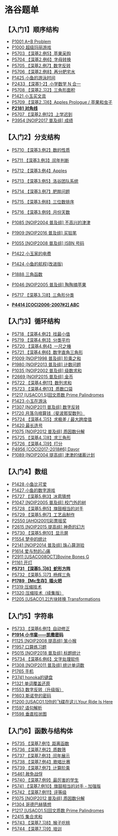 # 洛谷题单

## 【入门1】顺序结构

- [P1001 A+B Problem](https://www.luogu.com.cn/problem/P1001)
- [P1000 超级玛丽游戏](https://www.luogu.com.cn/problem/P1000)
- [P5703 【深基2.例5】苹果采购](https://www.luogu.com.cn/problem/P5703)
- [P5704 【深基2.例6】字母转换](https://www.luogu.com.cn/problem/P5704)
- [P5705 【深基2.例7】数字反转](https://www.luogu.com.cn/problem/P5705)
- [P5706 【深基2.例8】再分肥宅水](https://www.luogu.com.cn/problem/P5706)
- [P1425 小鱼的游泳时间](https://www.luogu.com.cn/problem/P1425)
- [P2433 【深基1-2】小学数学 N 合一](https://www.luogu.com.cn/problem/P2433)
- [P5708 【深基2.习2】三角形面积](https://www.luogu.com.cn/problem/P5708)
- [P1421 小玉买文具](https://www.luogu.com.cn/problem/P1421)
- [P5709 【深基2.习6】Apples Prologue / 苹果和虫子](https://www.luogu.com.cn/problem/P5709)
- **[P2181 对角线](https://www.luogu.com.cn/problem/P2181)**
- [P5707 【深基2.例12】上学迟到](https://www.luogu.com.cn/problem/P5707)
- [P3954 [NOIP2017 普及组] 成绩](https://www.luogu.com.cn/problem/P3954)

## 【入门2】分支结构

- [P5710 【深基3.例2】数的性质](https://www.luogu.com.cn/problem/P5710)

- [P5711 【深基3.例3】闰年判断](https://www.luogu.com.cn/problem/P5711)

- [P5712 【深基3.例4】Apples](https://www.luogu.com.cn/problem/P5712)

- [P5713 【深基3.例5】洛谷团队系统	](https://www.luogu.com.cn/problem/P5713)

- [P5714 【深基3.例7】肥胖问题](https://www.luogu.com.cn/problem/P5714)

- [P5715 【深基3.例8】三位数排序](https://www.luogu.com.cn/problem/P5715)

- [P5716 【深基3.例9】月份天数](https://www.luogu.com.cn/problem/P5716)

- [P1085 [NOIP2004 普及组] 不高兴的津津](https://www.luogu.com.cn/problem/P1085)

- [P1909 [NOIP2016 普及组] 买铅笔](https://www.luogu.com.cn/problem/P1909)

- [P1055 [NOIP2008 普及组] ISBN 号码](https://www.luogu.com.cn/problem/P1055)

- [P1422 小玉家的电费](https://www.luogu.com.cn/problem/P1422)

- [P1424 小鱼的航程(改进版)](https://www.luogu.com.cn/problem/P1424)

- [P1888 三角函数](https://www.luogu.com.cn/problem/P1888)

- [P1046 [NOIP2005 普及组] 陶陶摘苹果](https://www.luogu.com.cn/problem/P1046)

- [P5717 【深基3.习8】三角形分类](https://www.luogu.com.cn/problem/P5717)

- **[P4414 [COCI2006-2007#2] ABC](https://www.luogu.com.cn/problem/P4414)**

## 【入门3】循环结构

- [P5718 【深基4.例2】找最小值](https://www.luogu.com.cn/problem/P5718)
- [P5719 【深基4.例3】分类平均](https://www.luogu.com.cn/problem/P5719)
- [P5720 【深基4.例4】一尺之棰](https://www.luogu.com.cn/problem/P5720)
- [P5721 【深基4.例6】数字直角三角形](https://www.luogu.com.cn/problem/P5721)
- [P1009 [NOIP1998 普及组] 阶乘之和](https://www.luogu.com.cn/problem/P1009)
- [P1980 [NOIP2013 普及组] 计数问题](https://www.luogu.com.cn/problem/P1980)
- [P1035 [NOIP2002 普及组] 级数求和](https://www.luogu.com.cn/problem/P1035)
- [P2669 [NOIP2015 普及组] 金币](https://www.luogu.com.cn/problem/P2669)
- [P5722 【深基4.例11】数列求和](https://www.luogu.com.cn/problem/P5722)
- [P5723 【深基4.例13】质数口袋](https://www.luogu.com.cn/problem/P5723)
- [P1217 [USACO1.5]回文质数 Prime Palindromes](https://www.luogu.com.cn/problem/P1217)
- [P1423 小玉在游泳](https://www.luogu.com.cn/problem/P1423)
- [P1307 [NOIP2011 普及组] 数字反转](https://www.luogu.com.cn/problem/P1307)
- [P1720 月落乌啼算钱（斐波那契数列）](https://www.luogu.com.cn/problem/P1720)
- [P5724 【深基4.习5】求极差 / 最大跨度值](https://www.luogu.com.cn/problem/P5724)
- [P1420 最长连号](https://www.luogu.com.cn/problem/P1420)
- [P1075 [NOIP2012 普及组] 质因数分解](https://www.luogu.com.cn/problem/P1075)
- [P5725 【深基4.习8】求三角形](https://www.luogu.com.cn/problem/P5725)
- [P5726 【深基4.习9】打分](https://www.luogu.com.cn/problem/P5726)
- [P4956 [COCI2017-2018#6] Davor](https://www.luogu.com.cn/problem/P4956)
- [P1089 [NOIP2004 提高组] 津津的储蓄计划](https://www.luogu.com.cn/problem/P1089)

## 【入门4】数组

- [P1428 小鱼比可爱](https://www.luogu.com.cn/problem/P1428)
- [P1427 小鱼的数字游戏](https://www.luogu.com.cn/problem/P1427)
- [P5727 【深基5.例3】冰雹猜想](https://www.luogu.com.cn/problem/P5727)
- [P1047 [NOIP2005 普及组] 校门外的树](https://www.luogu.com.cn/problem/P1047)
- [P5728 【深基5.例5】旗鼓相当的对手](https://www.luogu.com.cn/problem/P5728)
- [P5729 【深基5.例7】工艺品制作](https://www.luogu.com.cn/problem/P5729)
- [P2550 [AHOI2001]彩票摇奖](https://www.luogu.com.cn/problem/P2550)
- [P2615 [NOIP2015 提高组] 神奇的幻方](https://www.luogu.com.cn/problem/P2615)
- [P5730 【深基5.例10】显示屏](https://www.luogu.com.cn/problem/P5730)
- [P1554 梦中的统计](https://www.luogu.com.cn/problem/P1554)
- [P2141 [NOIP2014 普及组] 珠心算测验](https://www.luogu.com.cn/problem/P2141)
- [P1614 爱与愁的心痛](https://www.luogu.com.cn/problem/P1614)
- [P2911 [USACO08OCT]Bovine Bones G](https://www.luogu.com.cn/problem/P2911)
- [P1161 开灯](https://www.luogu.com.cn/problem/P1161)
- **[P5731 【深基5.习6】蛇形方阵](https://www.luogu.com.cn/problem/P5731)**
- [P5732 【深基5.习7】杨辉三角](https://www.luogu.com.cn/problem/P5732)
- **[P1789 【Mc生存】插火把](https://www.luogu.com.cn/problem/P1789)**
- [P1319 压缩技术](https://www.luogu.com.cn/problem/P1319)
- [P1320 压缩技术（续集版）](https://www.luogu.com.cn/problem/P1320)
- [P1205 [USACO1.2]方块转换 Transformations](https://www.luogu.com.cn/problem/P1205)

## 【入门5】字符串

- [P5733 【深基6.例1】自动修正](https://www.luogu.com.cn/problem/P5733)
- **[P1914 小书童——凯撒密码](https://www.luogu.com.cn/problem/P1914)**
- [P1125 [NOIP2008 提高组] 笨小猴](https://www.luogu.com.cn/problem/P1125)
- [P1957 口算练习题](https://www.luogu.com.cn/problem/P1957)
- [P5015 [NOIP2018 普及组] 标题统计](https://www.luogu.com.cn/problem/P5015)
- [P5734 【深基6.例6】文字处理软件](https://www.luogu.com.cn/problem/P5734)
- [P1308 [NOIP2011 普及组] 统计单词数](https://www.luogu.com.cn/problem/P1308)
- [P1765 手机](https://www.luogu.com.cn/problem/P1765)
- [P3741 honoka的键盘](https://www.luogu.com.cn/problem/P3741)
- [P1321 单词覆盖还原](https://www.luogu.com.cn/problem/P1321)
- [P1553 数字反转（升级版）](https://www.luogu.com.cn/problem/P1553)
- [P1603 斯诺登的密码](https://www.luogu.com.cn/problem/P1603)
- [P1200 [USACO1.1]你的飞碟在这儿Your Ride Is Here](https://www.luogu.com.cn/problem/P1200)
- [P1597 语句解析](https://www.luogu.com.cn/problem/P1597)
- [P1598 垂直柱状图](https://www.luogu.com.cn/problem/P1598)

## 【入门6】函数与结构体

- [P5735 【深基7.例1】距离函数](https://www.luogu.com.cn/problem/P5735)
- [P5736 【深基7.例2】质数筛](https://www.luogu.com.cn/problem/P5736)
- [P5737 【深基7.例3】闰年展示](https://www.luogu.com.cn/problem/P5737)
- [P5738 【深基7.例4】歌唱比赛](https://www.luogu.com.cn/problem/P5738)
- [P5739 【深基7.例7】计算阶乘](https://www.luogu.com.cn/problem/P5739)
- [P5461 赦免战俘](https://www.luogu.com.cn/problem/P5461)
- [P5740 【深基7.例9】最厉害的学生](https://www.luogu.com.cn/problem/P5740)
- [P5741 【深基7.例10】旗鼓相当的对手 - 加强版](https://www.luogu.com.cn/problem/P5741)
- [P5742 【深基7.例11】评等级](https://www.luogu.com.cn/problem/P5742)
- [P1075 [NOIP2012 普及组] 质因数分解](https://www.luogu.com.cn/problem/P1075)
- [P1304 哥德巴赫猜想](https://www.luogu.com.cn/problem/P1304)
- [P1217 [USACO1.5]回文质数 Prime Palindromes](https://www.luogu.com.cn/problem/P1217)
- [P2415 集合求和](https://www.luogu.com.cn/problem/P2415)
- [P5743 【深基7.习8】猴子吃桃](https://www.luogu.com.cn/problem/P5743)
- [P5744 【深基7.习9】培训](https://www.luogu.com.cn/problem/P5744)

